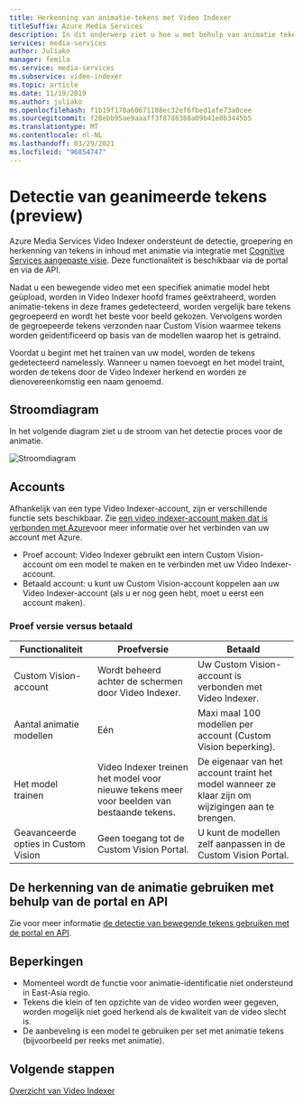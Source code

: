```yaml
---
title: Herkenning van animatie-tekens met Video Indexer
titleSuffix: Azure Media Services
description: In dit onderwerp ziet u hoe u met behulp van animatie teken detectie kunt gebruiken met Video Indexer.
services: media-services
author: Juliako
manager: femila
ms.service: media-services
ms.subservice: video-indexer
ms.topic: article
ms.date: 11/19/2019
ms.author: juliako
ms.openlocfilehash: f1b19f178a60671108ec32ef6fbed1afe73a0cee
ms.sourcegitcommit: f28ebb95ae9aaaff3f87d8388a09b41e0b3445b5
ms.translationtype: MT
ms.contentlocale: nl-NL
ms.lasthandoff: 03/29/2021
ms.locfileid: "96854747"
---
```

# <a name="animated-character-detection-preview"></a>Detectie van geanimeerde tekens (preview)

Azure Media Services Video Indexer ondersteunt de detectie, groepering en herkenning van tekens in inhoud met animatie via integratie met [Cognitive Services aangepaste visie](https://azure.microsoft.com/services/cognitive-services/custom-vision-service/). Deze functionaliteit is beschikbaar via de portal en via de API.

Nadat u een bewegende video met een specifiek animatie model hebt geüpload, worden in Video Indexer hoofd frames geëxtraheerd, worden animatie-tekens in deze frames gedetecteerd, worden vergelijk bare tekens gegroepeerd en wordt het beste voor beeld gekozen. Vervolgens worden de gegroepeerde tekens verzonden naar Custom Vision waarmee tekens worden geïdentificeerd op basis van de modellen waarop het is getraind. 

Voordat u begint met het trainen van uw model, worden de tekens gedetecteerd namelessly. Wanneer u namen toevoegt en het model traint, worden de tekens door de Video Indexer herkend en worden ze dienovereenkomstig een naam genoemd.

## <a name="flow-diagram"></a>Stroomdiagram

In het volgende diagram ziet u de stroom van het detectie proces voor de animatie.

![Stroomdiagram](./media/animated-characters-recognition/flow.png)

## <a name="accounts"></a>Accounts

Afhankelijk van een type Video Indexer-account, zijn er verschillende functie sets beschikbaar. Zie [een video indexer-account maken dat is verbonden met Azure](connect-to-azure.md)voor meer informatie over het verbinden van uw account met Azure.

* Proef account: Video Indexer gebruikt een intern Custom Vision-account om een model te maken en te verbinden met uw Video Indexer-account. 
* Betaald account: u kunt uw Custom Vision-account koppelen aan uw Video Indexer-account (als u er nog geen hebt, moet u eerst een account maken).

### <a name="trial-vs-paid"></a>Proef versie versus betaald

|Functionaliteit|Proefversie|Betaald|
|---|---|---|
|Custom Vision-account|Wordt beheerd achter de schermen door Video Indexer. |Uw Custom Vision-account is verbonden met Video Indexer.|
|Aantal animatie modellen|Eén|Maxi maal 100 modellen per account (Custom Vision beperking).|
|Het model trainen|Video Indexer treinen het model voor nieuwe tekens meer voor beelden van bestaande tekens.|De eigenaar van het account traint het model wanneer ze klaar zijn om wijzigingen aan te brengen.|
|Geavanceerde opties in Custom Vision|Geen toegang tot de Custom Vision Portal.|U kunt de modellen zelf aanpassen in de Custom Vision Portal.|

## <a name="use-the-animated-character-detection-with-portal--and-api"></a>De herkenning van de animatie gebruiken met behulp van de portal en API

Zie voor meer informatie [de detectie van bewegende tekens gebruiken met de portal en API](animated-characters-recognition-how-to.md).

## <a name="limitations"></a>Beperkingen

* Momenteel wordt de functie voor animatie-identificatie niet ondersteund in East-Asia regio.
* Tekens die klein of ten opzichte van de video worden weer gegeven, worden mogelijk niet goed herkend als de kwaliteit van de video slecht is.
* De aanbeveling is een model te gebruiken per set met animatie tekens (bijvoorbeeld per reeks met animatie).

## <a name="next-steps"></a>Volgende stappen

[Overzicht van Video Indexer](video-indexer-overview.md)